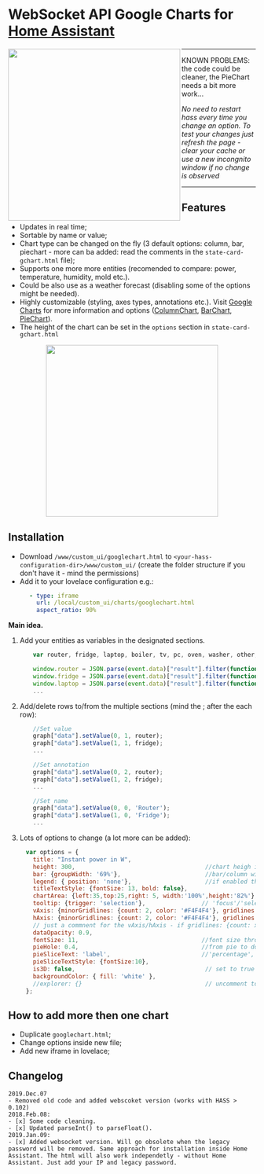 # WebSocket API Google Charts for [Home Assistant](https://home-assistant.io)

<img align="left" src="https://i.imgur.com/XSTSlds.gif" height="350">

***
KNOWN PROBLEMS: the code could be cleaner, the PieChart needs a bit more work...

_No need to restart hass every time you change an option. To test your changes just refresh the page - clear your cache or use a new incongnito window if no change is observed_
***


## Features
* Updates in real time;
* Sortable by name or value;
* Chart type can be changed on the fly (3 default options: column, bar, piechart - more can ba added: read the comments in the `state-card-gchart.html` file);
* Supports one more more entities (recomended to compare: power, temperature, humidity, mold etc.).
* Could be also use as a weather forecast (disabling some of the options might be needed).
* Highly customizable (styling, axes types, annotations etc.). Visit [Google Charts](https://developers.google.com/chart/interactive/docs/gallery) for more information and options ([ColumnChart](https://developers.google.com/chart/interactive/docs/gallery/columnchart), [BarChart](https://developers.google.com/chart/interactive/docs/gallery/barchart), [PieChart](https://developers.google.com/chart/interactive/docs/gallery/piechart)).
* The height of the chart can be set in the `options` section in `state-card-gchart.html`

<p align="center">
<img src="https://i.imgur.com/HlveuIS.jpg" height="350">
</p>

## Installation
* Download `/www/custom_ui/googlechart.html` to `<your-hass-configuration-dir>/www/custom_ui/` (create the folder structure if you don't have it - mind the permissions)
* Add it to your lovelace configuration e.g.:
```yaml
      - type: iframe
        url: /local/custom_ui/charts/googlechart.html
        aspect_ratio: 90%
```
**Main idea.**
1. Add your entities as variables in the designated sections.
```javascript
       var router, fridge, laptop, boiler, tv, pc, oven, washer, other, monitor;
```
```javascript
       window.router = JSON.parse(event.data)["result"].filter(function (el) { return el.entity_id == "sensor.router_power"})[0].state;
       window.fridge = JSON.parse(event.data)["result"].filter(function (el) { return el.entity_id == "sensor.fridge_power"})[0].state;
       window.laptop = JSON.parse(event.data)["result"].filter(function (el) { return el.entity_id == "sensor.laptop_power"})[0].state;
       ...
 ```
 2. Add/delete rows to/from the multiple sections (mind the ; after the each row):
 ```javascript
        //Set value
        graph["data"].setValue(0, 1, router);
        graph["data"].setValue(1, 1, fridge);
        ...
 ```
  ```javascript
         //Set annotation
         graph["data"].setValue(0, 2, router);
         graph["data"].setValue(1, 2, fridge);
         ...
 ```
  ```javascript
         //Set name
         graph["data"].setValue(0, 0, 'Router');
         graph["data"].setValue(1, 0, 'Fridge');
         ...
 ```
 3. Lots of options to change (a lot more can be added):
 ```javascript
      var options = {
        title: "Instant power in W",
        height: 300,                                     //chart heigh in pixels
        bar: {groupWidth: '69%'},                        //bar/column width - 69% is the golden ratio
        legend: { position: 'none'},                     //if enabled the chartArea option should be modified
        titleTextStyle: {fontSize: 13, bold: false},
        chartArea: {left:35,top:25,right: 5, width:'100%',height:'82%'},
        tooltip: {trigger: 'selection'},                // 'focus'/'selection'/'none'
        vAxis: {minorGridlines: {count: 2, color: '#F4F4F4'}, gridlines: {count: 6}},       //for the column chart 
        hAxis: {minorGridlines: {count: 2, color: '#F4F4F4'}, gridlines: {count: 6}},       //font the bar chart
        // just a commnent for the vAxis/hAxis - if gridlines: {count: x} is set to x=-1(auto) the axis maximum value will change and the chart bars will be most of the time static. I recomend setting it to 5 or more.
        dataOpacity: 0.9,
        fontSize: 11,                                   //font size throughout the chart
        pieHole: 0.4,                                   //from pie to donut - comment or set to 0 to change to pie 
        pieSliceText: 'label',                          //'percentage', 'value' ,'label' ,'none'
        pieSliceTextStyle: {fontSize:10},
        is3D: false,                                     // set to true for 3D pie chart
        backgroundColor: { fill: 'white' },
        //explorer: {}                                   // uncomment to enable pan and zoom in the chart - right click resets
      };
 ```
## How to add more then one chart
* Duplicate `googlechart.html`;
* Change options inside new file;
* Add new iframe in lovelace;

## Changelog
```
2019.Dec.07
- Removed old code and added webscoket version (works with HASS > 0.102) 
2018.Feb.08:
- [x] Some code cleaning. 
- [x] Updated parseInt() to parseFloat().
2019.Jan.09:
- [x] Added websocket version. Will go obsolete when the legacy password will be removed. Same approach for installation inside Home Assistant. The html will also work independetly - without Home Assistant. Just add your IP and legacy password.
```
